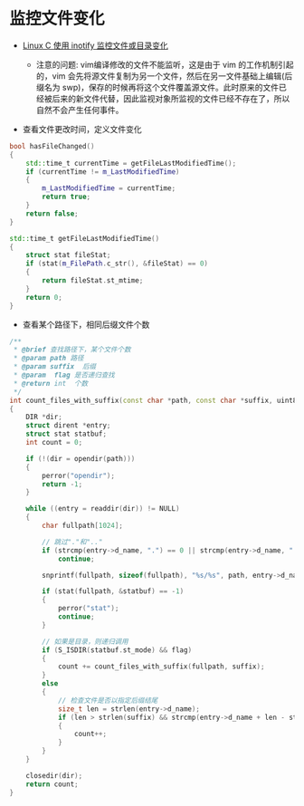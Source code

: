 # 监控文件变化

- [Linux C 使用 inotify 监控文件或目录变化](https://www.cnblogs.com/PikapBai/p/14480881.html)

  - 注意的问题: vim编译修改的文件不能监听，这是由于 vim 的工作机制引起的，vim 会先将源文件复制为另一个文件，然后在另一文件基础上编辑(后缀名为
    swp)，保存的时候再将这个文件覆盖源文件。此时原来的文件已经被后来的新文件代替，因此监视对象所监视的文件已经不存在了，所以自然不会产生任何事件。

- 查看文件更改时间，定义文件变化

```cpp
bool hasFileChanged()
{
    std::time_t currentTime = getFileLastModifiedTime();
    if (currentTime != m_LastModifiedTime)
    {
        m_LastModifiedTime = currentTime;
        return true;
    }
    return false;
}

std::time_t getFileLastModifiedTime()
{
    struct stat fileStat;
    if (stat(m_FilePath.c_str(), &fileStat) == 0)
    {
        return fileStat.st_mtime;
    }
    return 0;
}
```

- 查看某个路径下，相同后缀文件个数

```cpp
/**
 * @brief 查找路径下，某个文件个数
 * @param path 路径
 * @param suffix  后缀
 * @param  flag 是否递归查找
 * @return int  个数
 */
int count_files_with_suffix(const char *path, const char *suffix, uint8 flag)
{
    DIR *dir;
    struct dirent *entry;
    struct stat statbuf;
    int count = 0;

    if (!(dir = opendir(path)))
    {
        perror("opendir");
        return -1;
    }

    while ((entry = readdir(dir)) != NULL)
    {
        char fullpath[1024];

        // 跳过"."和".."
        if (strcmp(entry->d_name, ".") == 0 || strcmp(entry->d_name, "..") == 0)
            continue;

        snprintf(fullpath, sizeof(fullpath), "%s/%s", path, entry->d_name);

        if (stat(fullpath, &statbuf) == -1)
        {
            perror("stat");
            continue;
        }

        // 如果是目录，则递归调用
        if (S_ISDIR(statbuf.st_mode) && flag)
        {
            count += count_files_with_suffix(fullpath, suffix);
        }
        else
        {
            // 检查文件是否以指定后缀结尾
            size_t len = strlen(entry->d_name);
            if (len > strlen(suffix) && strcmp(entry->d_name + len - strlen(suffix), suffix) == 0)
            {
                count++;
            }
        }
    }

    closedir(dir);
    return count;
}
```
